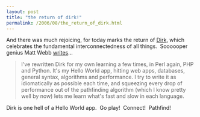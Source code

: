 ```yaml
---
layout: post
title: "the return of dirk!"
permalink: /2006/08/the_return_of_dirk.html
---
```


And there was much rejoicing, for today marks the return of [Dirk](http://interconnected.org/dirk/), which celebrates the fundamental interconnectedness of all things.  Soooooper genius Matt Webb [writes](http://interconnected.org/home/2006/08/24/dirk_is_back)...

> I've rewritten Dirk for my own learning a few times, in Perl again, PHP and Python. It's my Hello World app, hitting web apps, databases, general syntax, algorithms and performance. I try to write it as idiomatically as possible each time, and squeezing every drop of performance out of the pathfinding algorithm (which I know pretty well by now) lets me learn what's fast and slow in each language.

Dirk is one hell of a Hello World app.  Go play!  Connect!  Pathfind!